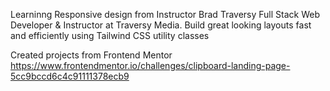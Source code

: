 Learninng Responsive design from Instructor
Brad Traversy
Full Stack Web Developer & Instructor at Traversy Media.
Build great looking layouts fast and efficiently using Tailwind CSS utility classes

Created projects from Frontend Mentor
https://www.frontendmentor.io/challenges/clipboard-landing-page-5cc9bccd6c4c91111378ecb9
